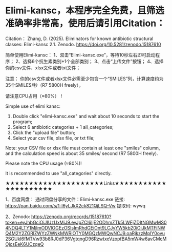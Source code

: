 # Elimi-kansc，本程序完全免费，且筛选准确率非常高，使用后请引用Citation：

Citation：
Zhang, D. (2025). Eliminators for known antibiotic structural classes: Elimi-kansc 2.1. Zenodo. https://doi.org/10.5281/zenodo.15187610


简单使用Elimi-kansc：
1、双击“Elimi-kansc.exe”，等待10秒左右即可启动程序；
2、选择6个抗生素类别+1个全部类别；
3、点击“上传文件”按钮；
4、选择你的csv文件、xlsx文件或者txt文件；

注意：
你的csv文件或者xlsx文件必需至少包含一个“SMILES”列，计算速度约为35个SMILES/秒（R7 5800H freely）。

请注意CPU占用（≈80%）！

Simple use of elimi kansc: 
1. Double click "elimi-kansc.exe" and wait about 10 seconds to start the program;
2. Select 6 antibiotic categories + 1 all_categories;
3. Click the "upload file" button;
4. Select your csv file, xlsx file, or txt file;

Note: your CSV file or xlsx file must contain at least one "smiles" column, and the calculation speed is about 35 smiles/ second (R7 5800H freely). 

Please note the CPU usage (≈80%)!



It is recommended to use "all_categories" directly.

★★★★★★★★★★★★★★★★★★★★★Links★★★★★★★★★★★★★★★★★★★★★

1、百度网盘：
通过网盘分享的文件：Elimi-kansc.exe
链接: https://pan.baidu.com/s/1-l6yLJkX2ck821QjLSQ-Vw 提取码: wywq 

2、Zenodo: 
https://zenodo.org/records/15187610?token=eyJhbGciOiJIUzUxMiJ9.eyJpZCI6IjE2ODhmZTk5LWFjZDItNGMwMS04NDQ4LTY1MjlmODVlOGEzOSIsImRhdGEiOnt9LCJyYW5kb20iOiJkMTFiNWQ4M2Y2ZGRlZWYzZWNkMWRiOTY0MGQzMWQwNCJ9.oaRjkzzMpIY0ovu2SGUkI6fMTVw93b8RJ0dP36VgtqngD96RzwtxeVzopfBA5mW4w6avCMcMOjcsEeK6UCzqeQ
